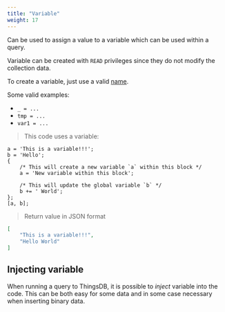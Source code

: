 ```yaml
---
title: "Variable"
weight: 17
---
```


Can be used to assign a value to a variable which can be used within a query.

Variable can be created with `READ` privileges since they do not modify
the collection data.

To create a variable, just use a valid [name](../names).

Some valid examples:

- `_ = ...`
- `tmp = ...`
- `var1 = ...`

> This code uses a variable:

```thingsdb,json_response
a = 'This is a variable!!!';
b = 'Hello';
{
    /* This will create a new variable `a` within this block */
    a = 'New variable within this block';

    /* This will update the global variable `b` */
    b += ' World';
};
[a, b];
```

> Return value in JSON format

```json
[
    "This is a variable!!!",
    "Hello World"
]
```

## Injecting variable

When running a query to ThingsDB, it is possible to *inject* variable into the code.
This can be both easy for some data and in some case necessary when inserting binary data.

